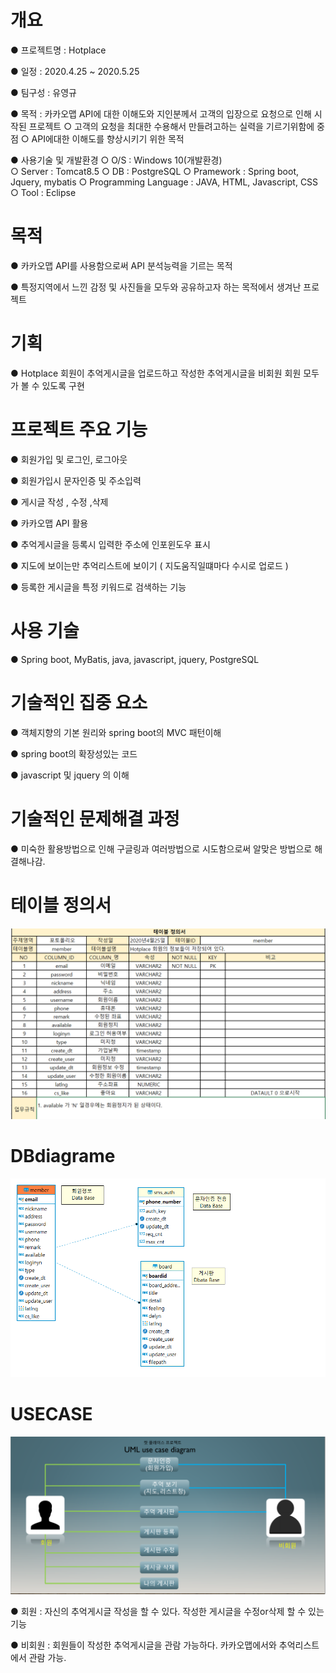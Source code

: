 # 개요
● 프로젝트명 : Hotplace

● 일정 : 2020.4.25 ~ 2020.5.25

● 팀구성 : 유영규

● 목적 : 카카오맵 API에 대한 이해도와 지인분께서 고객의 입장으로 요청으로 인해 시작된 프로젝트 
        ○ 고객의 요청을 최대한 수용해서 만들려고하는 실력을 기르기위함에 중점
        ○ API에대한 이해도를 향상시키기 위한 목적

 ● 사용기술 및 개발환경
        ○ O/S : Windows 10(개발환경)       
        ○ Server : Tomcat8.5
        ○ DB : PostgreSQL
        ○ Pramework : Spring boot, Jquery, mybatis
        ○ Programming Language : JAVA, HTML, Javascript, CSS
        ○ Tool : Eclipse


# 목적
● 카카오맵 API를 사용함으로써 API 분석능력을 기르는 목적

● 특정지역에서 느낀 감정 및 사진들을 모두와 공유하고자 하는 목적에서 생겨난 프로젝트 

# 기획
● Hotplace 회원이 추억게시글을 업로드하고 작성한 추억게시글을 비회원 회원 모두가 볼 수 있도록 구현

# 프로젝트 주요 기능
● 회원가입 및 로그인, 로그아웃

● 회원가입시 문자인증 및 주소입력 

● 게시글 작성 , 수정 ,삭제 

● 카카오맵 API 활용 

● 추억게시글을 등록시 입력한 주소에 인포윈도우 표시

● 지도에 보이는만 추억리스트에 보이기 ( 지도움직일떄마다 수시로 업로드 )

● 등록한 게시글을 특정 키워드로 검색하는 기능

# 사용 기술
● Spring boot, MyBatis, java, javascript, jquery, PostgreSQL

# 기술적인 집중 요소 
● 객체지향의 기본 원리와 spring boot의 MVC 패턴이해

● spring boot의 확장성있는 코드

● javascript 및 jquery 의 이해

# 기술적인 문제해결 과정
● 미숙한 활용방법으로 인해 구글링과 여러방법으로 시도함으로써 알맞은 방법으로 해결해나감.

# 테이블 정의서
![DBtable.PNG](./static/readmeimg/DBtable.PNG)


# DBdiagrame
![DBuml.PNGG](./static/readmeimg/DBuml.PNG)

# USECASE 

![hotplaceUSECASE.PNG](./static/readmeimg/hotplaceUSECASE.PNG)

● 회원 : 
        자신의 추억게시글 작성을 할 수 있다.
        작성한 게시글을 수정or삭제 할 수 있는 기능

● 비회원 :
       회원들이 작성한 추억게시글을 관람 가능하다.
       카카오맵에서와 추억리스트에서 관람 가능.